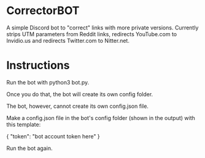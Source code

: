 # CorrectorBOT
A simple Discord bot to "correct" links with more private versions. Currently strips UTM parameters from Reddit links, redirects YouTube.com to Invidio.us and redirects Twitter.com to Nitter.net.

# Instructions

Run the bot with python3 bot.py.

Once you do that, the bot will create its own config folder.

The bot, however, cannot create its own config.json file.

Make a config.json file in the bot's config folder (shown in the output) with this template:

{
    "token": "bot account token here"
}

Run the bot again.
